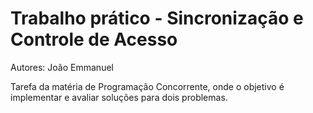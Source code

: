 # Trabalho prático - Sincronização e Controle de Acesso

Autores: João Emmanuel

Tarefa da matéria de Programação Concorrente, onde o objetivo é implementar e avaliar soluções para dois problemas.


